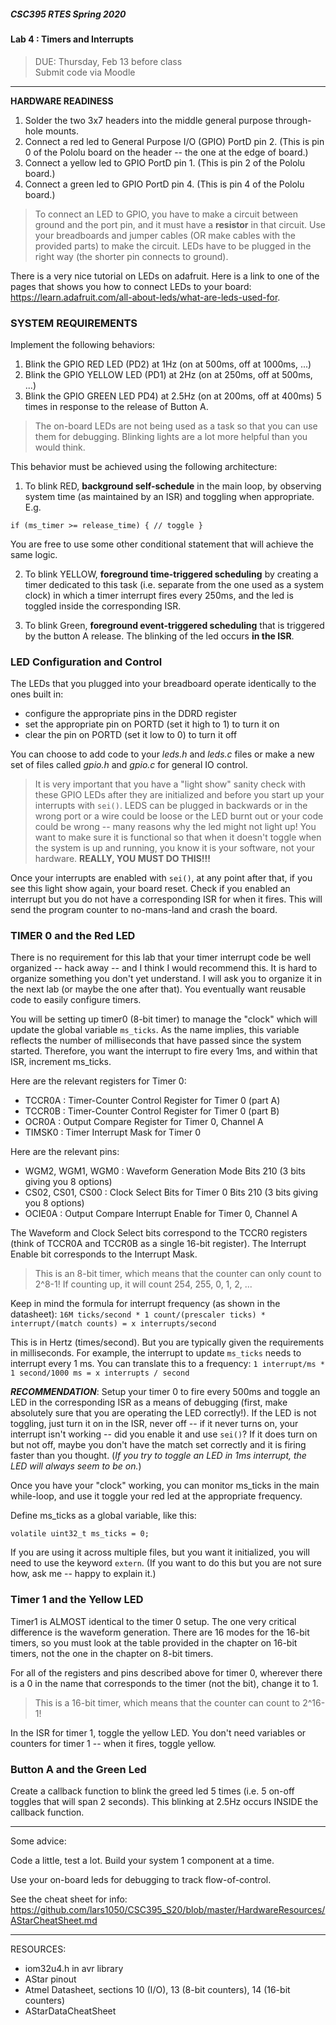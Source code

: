 ##### CSC395 RTES Spring 2020

#### Lab 4 : Timers and Interrupts
> DUE: Thursday, Feb 13 before class <br>
> Submit code via Moodle

<hr>

**__HARDWARE READINESS__**

1. Solder the two 3x7 headers into the middle general purpose through-hole mounts.
2. Connect a red led to General Purpose I/O (GPIO) PortD pin 2. (This is pin 0 of the Pololu board on the header -- the one at the edge of board.)
3. Connect a yellow led to GPIO PortD pin 1. (This is pin 2 of the Pololu board.)
4. Connect a green led to GPIO PortD pin 4. (This is pin 4 of the Pololu board.)

> To connect an LED to GPIO, you have to make a circuit between ground and the port pin, and it must have a **resistor** in that circuit. Use your breadboards and jumper cables (OR make cables with the provided parts) to make the circuit. LEDs have to be plugged in the right way (the shorter pin connects to ground).

There is a very nice tutorial on LEDs on adafruit. Here is a link to one of the pages that shows you how to connect LEDs to your board: https://learn.adafruit.com/all-about-leds/what-are-leds-used-for.

### SYSTEM REQUIREMENTS

Implement the following behaviors:

1. Blink the GPIO RED LED (PD2) at 1Hz (on at 500ms, off at 1000ms, ...)
1. Blink the GPIO YELLOW LED (PD1) at 2Hz (on at 250ms, off at 500ms, ...)
2. Blink the GPIO GREEN LED PD4) at 2.5Hz (on at 200ms, off at 400ms) 5 times in response to the release of Button A.

> The on-board LEDs are not being used as a task so that you can use them for debugging. Blinking lights are a lot more helpful than you would think.

This behavior must be achieved using the following architecture:

1. To blink RED, **__background self-schedule__** in the main loop, by observing system time (as maintained by an ISR) and toggling when appropriate. E.g.
```
if (ms_timer >= release_time) { // toggle }
```
You are free to use some other conditional statement that will achieve the same logic.

2. To blink YELLOW, __**foreground time-triggered scheduling**__ by creating a timer dedicated to this task (i.e. separate from the one used as a system clock) in which a timer interrupt fires every 250ms, and the led is toggled inside the corresponding ISR.

3. To blink Green, __**foreground event-triggered scheduling**__ that is triggered by the button A release. The blinking of the led occurs **in the ISR**.

### LED Configuration and Control

The LEDs that you plugged into your breadboard operate identically to the ones built in:

- configure the appropriate pins in the DDRD register
- set the appropriate pin on PORTD (set it high to 1) to turn it on
- clear the pin on PORTD (set it low to 0) to turn it off

You can choose to add code to your _leds.h_ and _leds.c_ files or make a new set of files called _gpio.h_ and _gpio.c_ for general IO control.

> It is very important that you have a "light show" sanity check with these GPIO LEDs after they are initialized and before you start up your interrupts with `sei()`. LEDS can be plugged in backwards or in the wrong port or a wire could be loose or the LED burnt out or your code could be wrong -- many reasons why the led might not light up! You want to make sure it is functional so that when it doesn't toggle when the system is up and running, you know it is your software, not your hardware. **REALLY, YOU MUST DO THIS!!!**

Once your interrupts are enabled with `sei()`, at any point after that, if you see this light show again, your board reset. Check if you enabled an interrupt but you do not have a corresponding ISR for when it fires. This will send the program counter to no-mans-land and crash the board.

### TIMER 0 and the Red LED

There is no requirement for this lab that your timer interrupt code be well organized -- hack away -- and I think I would recommend this. It is hard to organize something you don't yet understand. I will ask you to organize it in the next lab (or maybe the one after that). You eventually want reusable code to easily configure timers.

You will be setting up timer0 (8-bit timer) to manage the "clock" which will update the global variable `ms_ticks`. As the name implies, this variable reflects the number of milliseconds that have passed since the system started. Therefore, you want the interrupt to fire every 1ms, and within that ISR, increment ms_ticks.

Here are the relevant registers for Timer 0:

- TCCR0A : Timer-Counter Control Register for Timer 0 (part A)
- TCCR0B : Timer-Counter Control Register for Timer 0 (part B)
- OCR0A : Output Compare Register for Timer 0, Channel A
- TIMSK0 : Timer Interrupt Mask for Timer 0

Here are the relevant pins:

- WGM2, WGM1, WGM0 : Waveform Generation Mode Bits 210 (3 bits giving you 8 options)
- CS02, CS01, CS00 : Clock Select Bits for Timer 0 Bits 210 (3 bits giving you 8 options)
- OCIE0A : Output Compare Interrupt Enable for Timer 0, Channel A

The Waveform and Clock Select bits correspond to the TCCR0 registers (think of TCCR0A and TCCR0B as a single 16-bit register). The Interrupt Enable bit corresponds to the Interrupt Mask.

> This is an 8-bit timer, which means that the counter can only count to 2^8-1! If counting up, it will count 254, 255, 0, 1, 2, ...

Keep in mind the formula for interrupt frequency (as shown in the datasheet):
  `16M ticks/second * 1 count/(prescaler ticks) * interrupt/(match counts) = x interrupts/second`

This is in Hertz (times/second). But you are typically given the requirements in milliseconds. For example, the interrupt to update `ms_ticks` needs to interrupt every 1 ms. You can translate this to a frequency:
  `1 interrupt/ms * 1 second/1000 ms = x interrupts / second`

**_RECOMMENDATION_**: Setup your timer 0 to fire every 500ms and toggle an LED in the corresponding ISR as a means of debugging (first, make absolutely sure that you are operating the LED correctly!). If the LED is not toggling, just turn it on in the ISR, never off -- if it never turns on, your interrupt isn't working -- did you enable it and use `sei()`? If it does turn on but not off, maybe you don't have the match set correctly and it is firing faster than you thought. (_If you try to toggle an LED in 1ms interrupt, the LED will always seem to be on._)

Once you have your "clock" working, you can monitor ms_ticks in the main while-loop, and use it toggle your red led at the appropriate frequency.

Define ms_ticks as a global variable, like this:
```
volatile uint32_t ms_ticks = 0;
```

If you are using it across multiple files, but you want it initialized, you will need to use the keyword `extern`. (If you want to do this but you are not sure how, ask me -- happy to explain it.)


### Timer 1 and the Yellow LED

Timer1 is ALMOST identical to the timer 0 setup. The one very critical difference is the waveform generation. There are 16 modes for the 16-bit timers, so you must look at the table provided in the chapter on 16-bit timers, not the one in the chapter on 8-bit timers.

For all of the registers and pins described above for timer 0, wherever there is a 0 in the name that corresponds to the timer (not the bit), change it to 1.

> This is a 16-bit timer, which means that the counter can count to 2^16-1!

In the ISR for timer 1, toggle the yellow LED. You don't need variables or counters for timer 1 -- when it fires, toggle yellow.

### Button A and the Green Led

Create a callback function to blink the greed led 5 times (i.e. 5 on-off toggles that will span 2 seconds). This blinking at 2.5Hz occurs INSIDE the callback function.

<hr>

Some advice:

Code a little, test a lot. Build your system 1 component at a time.

Use your on-board leds for debugging to track flow-of-control.


See the cheat sheet for info: https://github.com/lars1050/CSC395_S20/blob/master/HardwareResources/AStarCheatSheet.md

<hr>

RESOURCES:
- iom32u4.h in avr library
- AStar pinout
- Atmel Datasheet, sections 10 (I/O), 13 (8-bit counters), 14 (16-bit counters)
- AStarDataCheatSheet
